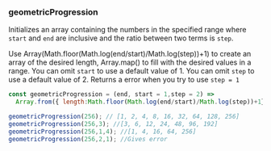 ### geometricProgression

Initializes an array containing the numbers in the specified range where `start` and `end` are inclusive and the ratio between two terms is `step`.

Use Array(Math.floor(Math.log(end/start)/Math.log(step))+1) to create an array of the desired length, Array.map() to fill with the desired values in a range. 
You can omit `start` to use a default value of 1.
You can omit `step` to use a default value of 2.
Returns a error when you try to use `step = 1` 
``` js
const geometricProgression = (end, start = 1,step = 2) =>
  Array.from({ length:Math.floor(Math.log(end/start)/Math.log(step))+1}).map((v, i) => start * (step ** (i)) )
```

```js
geometricProgression(256); // [1, 2, 4, 8, 16, 32, 64, 128, 256]
geometricProgression(256,3); //[3, 6, 12, 24, 48, 96, 192]
geometricProgression(256,1,4); //[1, 4, 16, 64, 256]
geometricProgression(256,2,1); //Gives error
```
